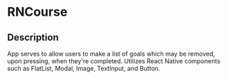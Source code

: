 # RNCourse
## Description
App serves to allow users to make a list of goals which may be removed, upon pressing, when they're completed. Utilizes React Native components such as FlatList, Modal, Image, TextInput, and Button.
